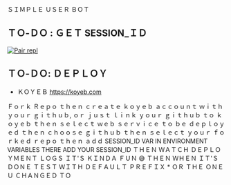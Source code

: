 ＳＩＭＰＬＥ ＵＳＥＲ ＢＯＴ

 ## ＴＯ-ＤＯ : ＧＥＴ SESSION_ＩＤ

<a href='https://bot-x-q7ef.onrender.com/pair' target="_blank"><img alt='Pair repl' src='https://img.shields.io/badge/-Pair_Code-black?style=for-the-badge&logo=replit&logoColor=white'/></a>

## ＴＯ-ＤＯ: ＤＥＰＬＯＹ 
- ＫＯＹＥＢ https://koyeb.com

Ｆｏｒｋ Ｒｅｐｏ ｔｈｅｎ ｃｒｅａｔｅ ｋｏｙｅｂ 
ａｃｃｏｕｎｔ ｗｉｔｈ ｙｏｕｒ ｇｉｔｈｕｂ, ｏｒ 
ｊｕｓｔ ｌｉｎｋ ｙｏｕｒ ｇｉｔｈｕｂ ｔｏ ｋｏｙｅｂ
 ｔｈｅｎ ｓｅｌｅｃｔ ｗｅｂ ｓｅｒｖｉｃｅ ｔｏ ｂｅ
ｄｅｐｌｏｙｅｄ ｔｈｅｎ ｃｈｏｏｓｅ ｇｉｔｈｕｂ 
ｔｈｅｎ ｓｅｌｅｃｔ ｙｏｕｒ ｆｏｒｋｅｄ ｒｅｐｏ
ｔｈｅｎ ａｄｄ SESSION_ID VAR IN ENVIRONMENT VARIABLES THERE ADD YOUR SESSION_ID 
ＴＨＥＮ ＷＡＴＣＨ ＤＥＰＬＯＹＭＥＮＴ ＬＯＧＳ ＩＴ'Ｓ ＫＩＮＤＡ ＦＵＮ 😅 ＴＨＥＮ ＷＨＥＮ ＩＴ'Ｓ ＤＯＮＥ
ＴＥＳＴ ＷＩＴＨ ＤＥＦＡＵＬＴ ＰＲＥＦＩＸ * ＯＲ 
ＴＨＥ ＯＮＥ Ｕ ＣＨＡＮＧＥＤ ＴＯ 